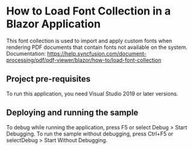 # How to Load Font Collection in a Blazor Application
This font collection is used to import and apply custom fonts when rendering PDF documents that contain fonts not available on the system. 
Documentation: https://help.syncfusion.com/document-processing/pdf/pdf-viewer/blazor/how-to/load-font-collection


## Project pre-requisites
To run this application, you need Visual Studio 2019 or later versions.

## Deploying and running the sample
To debug while running the application, press F5 or select Debug > Start Debugging. To run the sample without debugging, press Ctrl+F5 or selectDebug > Start Without Debugging.